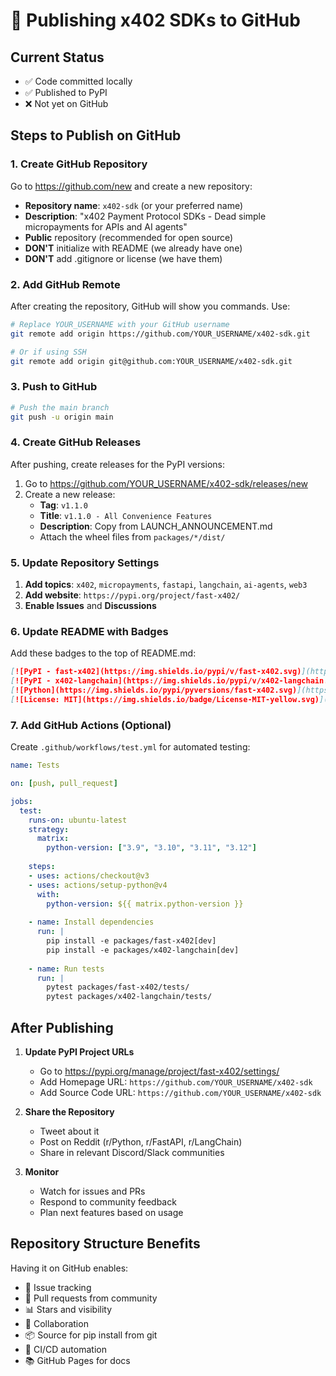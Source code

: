 # 🚀 Publishing x402 SDKs to GitHub

## Current Status
- ✅ Code committed locally
- ✅ Published to PyPI
- ❌ Not yet on GitHub

## Steps to Publish on GitHub

### 1. Create GitHub Repository

Go to https://github.com/new and create a new repository:
- **Repository name**: `x402-sdk` (or your preferred name)
- **Description**: "x402 Payment Protocol SDKs - Dead simple micropayments for APIs and AI agents"
- **Public** repository (recommended for open source)
- **DON'T** initialize with README (we already have one)
- **DON'T** add .gitignore or license (we have them)

### 2. Add GitHub Remote

After creating the repository, GitHub will show you commands. Use:

```bash
# Replace YOUR_USERNAME with your GitHub username
git remote add origin https://github.com/YOUR_USERNAME/x402-sdk.git

# Or if using SSH
git remote add origin git@github.com:YOUR_USERNAME/x402-sdk.git
```

### 3. Push to GitHub

```bash
# Push the main branch
git push -u origin main
```

### 4. Create GitHub Releases

After pushing, create releases for the PyPI versions:

1. Go to https://github.com/YOUR_USERNAME/x402-sdk/releases/new
2. Create a new release:
   - **Tag**: `v1.1.0`
   - **Title**: `v1.1.0 - All Convenience Features`
   - **Description**: Copy from LAUNCH_ANNOUNCEMENT.md
   - Attach the wheel files from `packages/*/dist/`

### 5. Update Repository Settings

1. **Add topics**: `x402`, `micropayments`, `fastapi`, `langchain`, `ai-agents`, `web3`
2. **Add website**: `https://pypi.org/project/fast-x402/`
3. **Enable Issues** and **Discussions**

### 6. Update README with Badges

Add these badges to the top of README.md:

```markdown
[![PyPI - fast-x402](https://img.shields.io/pypi/v/fast-x402.svg)](https://pypi.org/project/fast-x402/)
[![PyPI - x402-langchain](https://img.shields.io/pypi/v/x402-langchain.svg)](https://pypi.org/project/x402-langchain/)
[![Python](https://img.shields.io/pypi/pyversions/fast-x402.svg)](https://pypi.org/project/fast-x402/)
[![License: MIT](https://img.shields.io/badge/License-MIT-yellow.svg)](https://opensource.org/licenses/MIT)
```

### 7. Add GitHub Actions (Optional)

Create `.github/workflows/test.yml` for automated testing:

```yaml
name: Tests

on: [push, pull_request]

jobs:
  test:
    runs-on: ubuntu-latest
    strategy:
      matrix:
        python-version: ["3.9", "3.10", "3.11", "3.12"]
    
    steps:
    - uses: actions/checkout@v3
    - uses: actions/setup-python@v4
      with:
        python-version: ${{ matrix.python-version }}
    
    - name: Install dependencies
      run: |
        pip install -e packages/fast-x402[dev]
        pip install -e packages/x402-langchain[dev]
    
    - name: Run tests
      run: |
        pytest packages/fast-x402/tests/
        pytest packages/x402-langchain/tests/
```

## After Publishing

1. **Update PyPI Project URLs**
   - Go to https://pypi.org/manage/project/fast-x402/settings/
   - Add Homepage URL: `https://github.com/YOUR_USERNAME/x402-sdk`
   - Add Source Code URL: `https://github.com/YOUR_USERNAME/x402-sdk`

2. **Share the Repository**
   - Tweet about it
   - Post on Reddit (r/Python, r/FastAPI, r/LangChain)
   - Share in relevant Discord/Slack communities

3. **Monitor**
   - Watch for issues and PRs
   - Respond to community feedback
   - Plan next features based on usage

## Repository Structure Benefits

Having it on GitHub enables:
- 🐛 Issue tracking
- 🔀 Pull requests from community
- 📊 Stars and visibility
- 🤝 Collaboration
- 📦 Source for pip install from git
- 🔄 CI/CD automation
- 📚 GitHub Pages for docs
